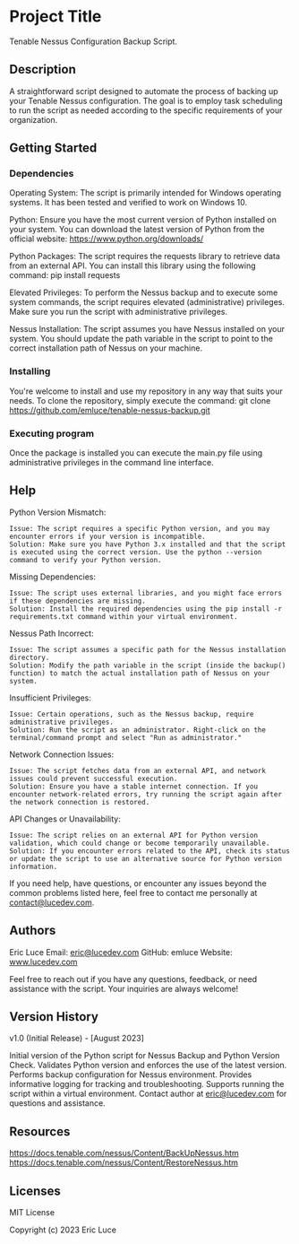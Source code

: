 # Project Title

Tenable Nessus Configuration Backup Script.

## Description

A straightforward script designed to automate the process of backing up your Tenable Nessus configuration. The goal is to employ task scheduling to run the script as needed according to the specific requirements of your organization.

## Getting Started

### Dependencies

Operating System: The script is primarily intended for Windows operating systems. It has been tested and verified to work on Windows 10.

Python: Ensure you have the most current version of Python installed on your system. You can download the latest version of Python from the official website: https://www.python.org/downloads/

Python Packages: The script requires the requests library to retrieve data from an external API. You can install this library using the following command: pip install requests

Elevated Privileges: To perform the Nessus backup and to execute some system commands, the script requires elevated (administrative) privileges. Make sure you run the script with administrative privileges.

Nessus Installation: The script assumes you have Nessus installed on your system. You should update the path variable in the script to point to the correct installation path of Nessus on your machine.

### Installing

You're welcome to install and use my repository in any way that suits your needs. To clone the repository, simply execute the command: git clone https://github.com/emluce/tenable-nessus-backup.git

### Executing program

Once the package is installed you can execute the main.py file using administrative privileges in the command line interface.

## Help

Python Version Mismatch:

    Issue: The script requires a specific Python version, and you may encounter errors if your version is incompatible.
    Solution: Make sure you have Python 3.x installed and that the script is executed using the correct version. Use the python --version command to verify your Python version.

Missing Dependencies:

    Issue: The script uses external libraries, and you might face errors if these dependencies are missing.
    Solution: Install the required dependencies using the pip install -r requirements.txt command within your virtual environment.

Nessus Path Incorrect:

    Issue: The script assumes a specific path for the Nessus installation directory.
    Solution: Modify the path variable in the script (inside the backup() function) to match the actual installation path of Nessus on your system.

Insufficient Privileges:

    Issue: Certain operations, such as the Nessus backup, require administrative privileges.
    Solution: Run the script as an administrator. Right-click on the terminal/command prompt and select "Run as administrator."

Network Connection Issues:

    Issue: The script fetches data from an external API, and network issues could prevent successful execution.
    Solution: Ensure you have a stable internet connection. If you encounter network-related errors, try running the script again after the network connection is restored.

API Changes or Unavailability:

    Issue: The script relies on an external API for Python version validation, which could change or become temporarily unavailable.
    Solution: If you encounter errors related to the API, check its status or update the script to use an alternative source for Python version information.

If you need help, have questions, or encounter any issues beyond the common problems listed here, feel free to contact me personally at contact@lucedev.com.

## Authors

Eric Luce
Email: eric@lucedev.com
GitHub: emluce
Website: www.lucedev.com

Feel free to reach out if you have any questions, feedback, or need assistance with the script. Your inquiries are always welcome!

## Version History

v1.0 (Initial Release) - [August 2023]

Initial version of the Python script for Nessus Backup and Python Version Check.
Validates Python version and enforces the use of the latest version.
Performs backup configuration for Nessus environment.
Provides informative logging for tracking and troubleshooting.
Supports running the script within a virtual environment.
Contact author at eric@lucedev.com for questions and assistance.

## Resources

https://docs.tenable.com/nessus/Content/BackUpNessus.htm
https://docs.tenable.com/nessus/Content/RestoreNessus.htm

## Licenses

MIT License

Copyright (c) 2023 Eric Luce

